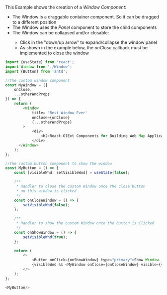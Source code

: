 <p>This Example shows the creation of a <i>Window Component</i>:</p>
<ul>
    <li>The Window is a draggable container component. So it can be dragged to a different position</li>
    <li>The Window uses the <i>Panel</i> component to store the child components</li>
    <li>The Window can be collapsed and/or closable:</li>
    <ul>
        <li>Click in the "down/up arrow" to expand/collapse the window panel</li>
        <li>As shown in the example below, the <i>onClose</i> callback must be implemented to close the window</li>
    </ul>
</ul>

```js
import {useState} from 'react';
import Window from './Window';
import {Button} from 'antd';

//the custom window component
const MyWindow = ({
    onClose,
    ...otherWndProps
}) => {
    return (
        <Window
            title= 'Best Window Ever'
            onClose={onClose}
            {...otherWndProps}
        >
            <div>
                <h2>React-OlExt Components for Building Web Map Applications</h2>
            </div>
      </Window>
    );
};

//the custom button component to show the window
const MyButton = () => {
    const [visibleWnd, setVisibleWnd] = useState(false);

    /**
     * Handler to close the custom Window once the close button
     * on this window is clicked
     */
    const onCloseWindow = () => {
        setVisibleWnd(false);
    };

    /**
     * Handler to show the custom Window once the button is Clicked
     */
    const onShowWindow = () => {
        setVisibleWnd(true);
    };

    return (
        <>
            <Button onClick={onShowWindow} type="primary">Show Window...</Button>
            {visibleWnd && <MyWindow onClose={onCloseWindow} visible={visibleWnd}/>}
        </>
    );
};

<MyButton/>
```